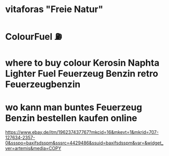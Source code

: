 # vitaforas "Freie Natur"
# ColourFuel ⛽


# where to buy colour Kerosin Naphta Lighter Fuel Feuerzeug Benzin retro Feuerzeugbenzin
# wo kann man buntes Feuerzeug Benzin bestellen kaufen online 

https://www.ebay.de/itm/196237437767?mkcid=16&mkevt=1&mkrid=707-127634-2357-0&ssspo=baxifsdsspm&sssrc=4429486&ssuid=baxifsdsspm&var=&widget_ver=artemis&media=COPY